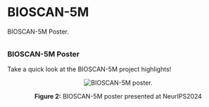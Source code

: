 # BIOSCAN-5M

BIOSCAN-5M Poster.

###### <h3> BIOSCAN-5M Poster
Take a quick look at the BIOSCAN-5M project highlights!

<div align="center">
  <img src="bioscan5m_neurips2024.png" 
       alt="BIOSCAN-5M poster." />
  <p><b>Figure 2:</b> BIOSCAN-5M poster presented at NeurIPS2024</p>
</div>
